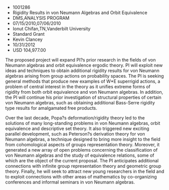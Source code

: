 
* 1001286
* Rigidity Results in von Neumann Algebras and Orbit Equivalence
* DMS,ANALYSIS PROGRAM
* 07/15/2010,07/06/2010
* Ionut Chifan,TN,Vanderbilt University
* Standard Grant
* Kevin Clancey
* 10/31/2012
* USD 104,977.00

The proposed project will expand PI?s prior research in the fields of von
Neumann algebras and orbit equivalence ergodic theory. PI will exploit new ideas
and techniques to obtain additional rigidity results for von Neumann algebras
arising from group actions on probability spaces. The PI is seeking general
methods that produce new examples of W*E superrigid actions, a problem of
central interest in the theory as it unifies extreme forms of rigidity from both
orbit equivalence and von Neumann algebras. In addition, the PI will continue
his prior investigation of structural properties of certain von Neumann
algebras, such as obtaining additional Bass-Serre rigidity type results for
amalgamated free products.

Over the last decade, Popa?s deformation/rigidity theory led to the solutions of
many long-standing problems in von Neumann algebras, orbit equivalence and
descriptive set theory. It also triggered new exciting parallel development,
such as Peterson?s derivation theory for von Neumann algebras, a technique
designed to bring more insight to the field from cohomological aspects of groups
representation theory. Moreover, it generated a new array of open problems
concerning the classification of von Neumann algebras and the study of
equivalence relations, some of which are the object of the current proposal. The
PI anticipates additional connections with infinite group representation theory
and geometric group theory. Finally, he will seek to attract new young
researchers in the field and to exploit connections with other areas of
mathematics by co-organizing conferences and informal seminars in von Neumann
algebras.
